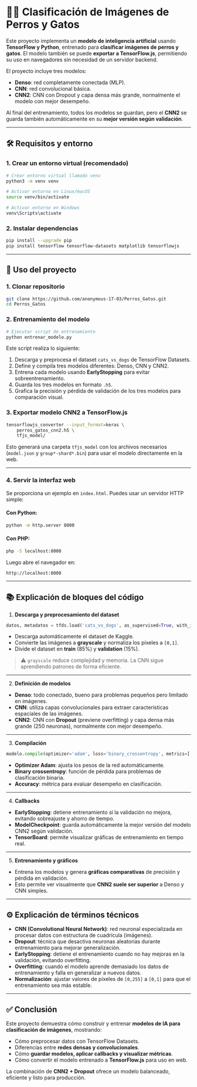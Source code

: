 # 🐶🐱 Clasificación de Imágenes de Perros y Gatos

Este proyecto implementa un **modelo de inteligencia artificial** usando **TensorFlow y Python**, entrenado para **clasificar imágenes de perros y gatos**. El modelo también se puede **exportar a TensorFlow\.js**, permitiendo su uso en navegadores sin necesidad de un servidor backend.

El proyecto incluye tres modelos:

* **Denso**: red completamente conectada (MLP).
* **CNN**: red convolucional básica.
* **CNN2**: CNN con Dropout y capa densa más grande, normalmente el modelo con mejor desempeño.

Al final del entrenamiento, todos los modelos se guardan, pero el **CNN2** se guarda también automáticamente en su **mejor versión según validación**.

---

## 🛠️ Requisitos y entorno

### 1. Crear un entorno virtual (recomendado)

```bash
# Crear entorno virtual llamado venv
python3 -m venv venv

# Activar entorno en Linux/macOS
source venv/bin/activate

# Activar entorno en Windows
venv\Scripts\activate
```

### 2. Instalar dependencias

```bash
pip install --upgrade pip
pip install tensorflow tensorflow-datasets matplotlib tensorflowjs
```

---

## 🚀 Uso del proyecto

### 1. Clonar repositorio

```bash
git clone https://github.com/anonymous-17-03/Perros_Gatos.git
cd Perros_Gatos
```

### 2. Entrenamiento del modelo

```bash
# Ejecutar script de entrenamiento
python entrenar_modelo.py
```

Este script realiza lo siguiente:

1. Descarga y preprocesa el dataset `cats_vs_dogs` de TensorFlow Datasets.
2. Define y compila tres modelos diferentes: Denso, CNN y CNN2.
3. Entrena cada modelo usando **EarlyStopping** para evitar sobreentrenamiento.
4. Guarda los tres modelos en formato `.h5`.
5. Grafica la precisión y pérdida de validación de los tres modelos para comparación visual.

### 3. Exportar modelo CNN2 a TensorFlow\.js

```bash
tensorflowjs_converter --input_format=keras \
    perros_gatos_cnn2.h5 \
    tfjs_model/
```

Esto generará una carpeta `tfjs_model` con los archivos necesarios (`model.json` y `group*-shard*.bin`) para usar el modelo directamente en la web.

---

### 4. Servir la interfaz web

Se proporciona un ejemplo en `index.html`. Puedes usar un servidor HTTP simple:

#### Con Python:

```bash
python -m http.server 8000
```

#### Con PHP:

```bash
php -S localhost:8000
```

Luego abre el navegador en:

```
http://localhost:8000
```

---

## 📚 Explicación de bloques del código

1. **Descarga y preprocesamiento del dataset**

```python
datos, metadatos = tfds.load('cats_vs_dogs', as_supervised=True, with_info=True)
```

* Descarga automáticamente el dataset de Kaggle.
* Convierte las imágenes a **grayscale** y normaliza los píxeles a `[0,1]`.
* Divide el dataset en **train** (85%) y **validation** (15%).

> ⚠️ `grayscale` reduce complejidad y memoria. La CNN sigue aprendiendo patrones de forma eficiente.

---

2. **Definición de modelos**

* **Denso**: todo conectado, bueno para problemas pequeños pero limitado en imágenes.
* **CNN**: utiliza capas convolucionales para extraer características espaciales de las imágenes.
* **CNN2**: CNN con **Dropout** (previene overfitting) y capa densa más grande (250 neuronas), normalmente con mejor desempeño.

---

3. **Compilación**

```python
modelo.compile(optimizer='adam', loss='binary_crossentropy', metrics=['accuracy'])
```

* **Optimizer Adam**: ajusta los pesos de la red automáticamente.
* **Binary crossentropy**: función de pérdida para problemas de clasificación binaria.
* **Accuracy**: métrica para evaluar desempeño en clasificación.

---

4. **Callbacks**

* **EarlyStopping**: detiene entrenamiento si la validación no mejora, evitando sobreajuste y ahorro de tiempo.
* **ModelCheckpoint**: guarda automáticamente la mejor versión del modelo CNN2 según validación.
* **TensorBoard**: permite visualizar gráficas de entrenamiento en tiempo real.

---

5. **Entrenamiento y gráficos**

* Entrena los modelos y genera **gráficas comparativas** de precisión y pérdida en validación.
* Esto permite ver visualmente que **CNN2 suele ser superior** a Denso y CNN simples.

---

## ⚙️ Explicación de términos técnicos

* **CNN (Convolutional Neural Network)**: red neuronal especializada en procesar datos con estructura de cuadrícula (imágenes).
* **Dropout**: técnica que desactiva neuronas aleatorias durante entrenamiento para mejorar generalización.
* **EarlyStopping**: detiene el entrenamiento cuando no hay mejoras en la validación, evitando overfitting.
* **Overfitting**: cuando el modelo aprende demasiado los datos de entrenamiento y falla en generalizar a nuevos datos.
* **Normalización**: ajustar valores de píxeles de `[0,255]` a `[0,1]` para que el entrenamiento sea más estable.

---

## ✅ Conclusión

Este proyecto demuestra cómo construir y entrenar **modelos de IA para clasificación de imágenes**, mostrando:

* Cómo preprocesar datos con TensorFlow Datasets.
* Diferencias entre **redes densas y convolucionales**.
* Cómo **guardar modelos, aplicar callbacks y visualizar métricas**.
* Cómo convertir el modelo entrenado a **TensorFlow\.js** para uso en web.

La combinación de **CNN2 + Dropout** ofrece un modelo balanceado, eficiente y listo para producción.
